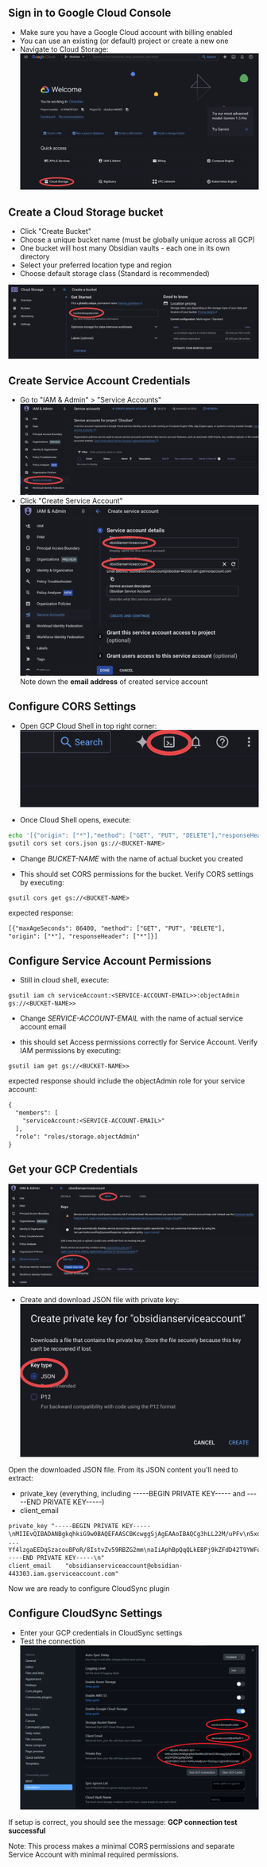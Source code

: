## Sign in to Google Cloud Console
- Make sure you have a Google Cloud account with billing enabled
- You can use an existing (or default) project or create a new one
-  Navigate to Cloud Storage:
![](img/GCP01.png)

## Create a Cloud Storage bucket
- Click "Create Bucket"
- Choose a unique bucket name (must be globally unique across all GCP)
- One bucket will host many Obsidian vaults - each one in its own directory
- Select your preferred location type and region
- Choose default storage class (Standard is recommended)

![](img/GCP02.png)

## Create Service Account Credentials
- Go to "IAM & Admin" > "Service Accounts"
![](img/GCP03.png)
- Click "Create Service Account"
![](img/GCP04.png)
Note down the **email address** of created service account

## Configure CORS Settings
- Open GCP Cloud Shell in top right corner:
![](img/GCP05.png)

- Once Cloud Shell opens, execute:

```bash
echo '[{"origin": ["*"],"method": ["GET", "PUT", "DELETE"],"responseHeader": ["*"],"maxAgeSeconds": 86400}]' > cors.json
gsutil cors set cors.json gs://<BUCKET-NAME>
```

- Change *BUCKET-NAME* with the name of actual bucket you created

- This should set CORS permissions for the bucket. Verify CORS settings by executing:

```
gsutil cors get gs://<BUCKET-NAME>
```

expected response:

```
[{"maxAgeSeconds": 86400, "method": ["GET", "PUT", "DELETE"], "origin": ["*"], "responseHeader": ["*"]}]
```

## Configure Service Account Permissions
- Still in cloud shell, execute:

```
gsutil iam ch serviceAccount:<SERVICE-ACCOUNT-EMAIL>>:objectAdmin gs://<BUCKET-NAME>>
```

- Change *SERVICE-ACCOUNT-EMAIL* with the name of actual service account email

- this should set Access permissions correctly for Service Account. Verify IAM permissions by executing:

```
gsutil iam get gs://<BUCKET-NAME>>
```

expected response should include the objectAdmin role for your service account:

```
{
  "members": [
	"serviceAccount:<SERVICE-ACCOUNT-EMAIL>"
  ],
  "role": "roles/storage.objectAdmin"
}
```

## Get your GCP Credentials
![](img/GCP06.png)

- Create and download JSON file with private key:
![](img/GCP07.png)

Open the downloaded JSON file. From its JSON content you'll need to extract:
- private_key (everything, including -----BEGIN PRIVATE KEY----- and -----END PRIVATE KEY-----)
- client_email

```
private_key	"-----BEGIN PRIVATE KEY-----\nMIIEvQIBADANBgkqhkiG9w0BAQEFAASCBKcwggSjAgEAAoIBAQCg3hLL22M/uPFv\n5xd47dXvVWhuQ
...
Yf4lzgaEEDqSzacouBPoR/8IstvZv59RBZG2mm\naIiAphBpQqQLkEBPj9kZFdD42T9YWFo7WtpHlW0UT2dhVUF/mzSB4LBqgIMfkTnI\nUbJvsZjOMLIVc+6yAIpYyBA=\n-----END PRIVATE KEY-----\n"
client_email	"obsidianserviceaccount@obsidian-443303.iam.gserviceaccount.com"
```

Now we are ready to configure CloudSync plugin

## Configure CloudSync Settings
- Enter your GCP credentials in CloudSync settings
- Test the connection
![](img/GCP08.png)

If setup is correct, you should see the message: **GCP connection test successful**

Note: This process makes a minimal CORS permissions and separate Service Account with minimal required permissions.
